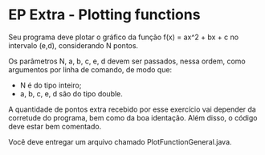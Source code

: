 # EP Extra - Plotting functions
Seu programa deve plotar o gráfico da função f(x) = ax^2 + bx + c no intervalo (e,d), considerando N pontos.

Os parâmetros N, a, b, c, e, d devem ser passados, nessa ordem, como argumentos por linha de comando, de modo que: 

- N é do tipo inteiro;
- a, b, c, e, d são do tipo double.

A quantidade de pontos extra recebido por esse exercício vai depender da corretude do programa, bem como da boa identação. Além disso, o código deve estar bem comentado.

Você deve entregar um arquivo chamado PlotFunctionGeneral.java.
